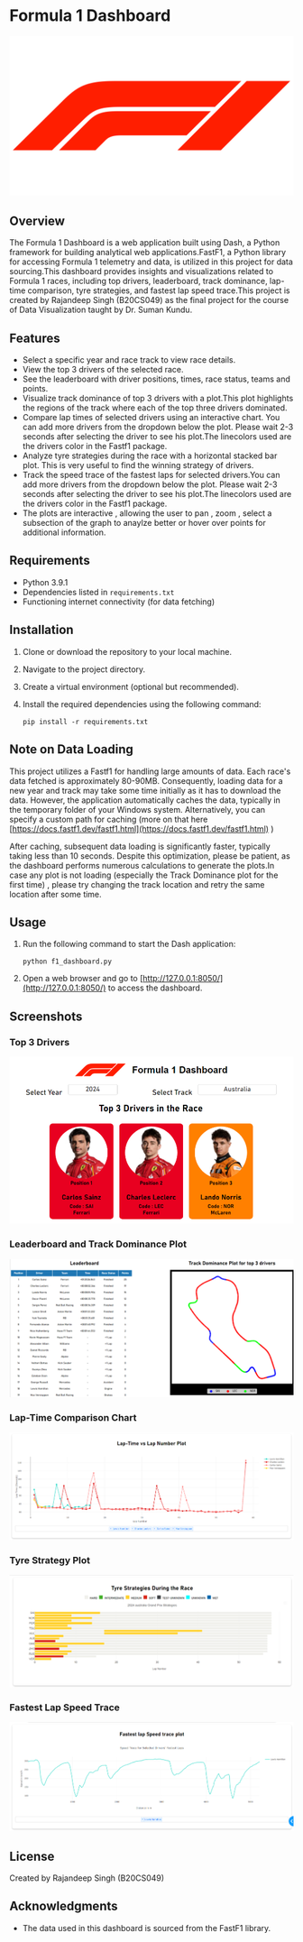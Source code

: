 # Formula 1 Dashboard

![Formula 1 Logo](logo.png)

## Overview

The Formula 1 Dashboard is a web application built using Dash, a Python framework for building analytical web applications.FastF1, a Python library for accessing Formula 1 telemetry and data, is utilized in this project for data sourcing.This dashboard provides insights and visualizations related to Formula 1 races, including top drivers, leaderboard, track dominance, lap-time comparison, tyre strategies, and fastest lap speed trace.This project is created by Rajandeep Singh (B20CS049) as the final project for the course of Data Visualization taught by Dr. Suman Kundu.


## Features

- Select a specific year and race track to view race details.
- View the top 3 drivers of the selected race.
- See the leaderboard with driver positions, times, race status, teams and points.
- Visualize track dominance of top 3 drivers with a plot.This plot highlights the regions of the track where each of the top three drivers dominated.
- Compare lap times of selected drivers using an interactive chart. You can add more drivers from the dropdown below the plot. Please wait 2-3 seconds after selecting the driver to see his plot.The linecolors used are the drivers color in the Fastf1 package.
- Analyze tyre strategies during the race with a horizontal stacked bar plot. This is very useful to find the winning strategy of drivers.
- Track the speed trace of the fastest laps for selected drivers.You can add more drivers from the dropdown below the plot. Please wait 2-3 seconds after selecting the driver to see his plot.The linecolors used are the drivers color in the Fastf1 package.
- The plots are interactive , allowing the user to pan , zoom , select a subsection of the graph to anaylze better or hover over points for additional information.

## Requirements

- Python 3.9.1
- Dependencies listed in `requirements.txt`
- Functioning internet connectivity (for data fetching)

## Installation

1. Clone or download the repository to your local machine.
2. Navigate to the project directory.
3. Create a virtual environment (optional but recommended).
4. Install the required dependencies using the following command:

    ```
    pip install -r requirements.txt
    ```

## Note on Data Loading
This project utilizes a Fastf1 for handling large amounts of data. Each race's data fetched is approximately 80-90MB. Consequently, loading data for a new year and track may take some time initially as it has to download the data. However, the application automatically caches the data, typically in the temporary folder of your Windows system. Alternatively, you can specify a custom path for caching (more on that here [https://docs.fastf1.dev/fastf1.html](https://docs.fastf1.dev/fastf1.html) )

After caching, subsequent data loading is significantly faster, typically taking less than 10 seconds. Despite this optimization, please be patient, as the dashboard performs numerous calculations to generate the plots.In case any plot is not loading (especially the Track Dominance plot for the first time) , please try changing the track location and retry the same location after some time.

## Usage

1. Run the following command to start the Dash application:

    ```
    python f1_dashboard.py
    ```

2. Open a web browser and go to [http://127.0.0.1:8050/](http://127.0.0.1:8050/) to access the dashboard.

## Screenshots

### Top 3 Drivers

![Top 3 Drivers](top3.png)

### Leaderboard and Track Dominance Plot

![Leaderboard and Track Dominance Plot](leader_and_track.png)


### Lap-Time Comparison Chart

![Lap-Time Comparison Chart](laptime.png)

### Tyre Strategy Plot 

![Tyre Strategy Plot ](tyre_strat.png)

### Fastest Lap Speed Trace 

![Fastest Lap Speed Trace ](speed.png)


## License

Created by Rajandeep Singh (B20CS049)

## Acknowledgments

- The data used in this dashboard is sourced from the FastF1 library.
